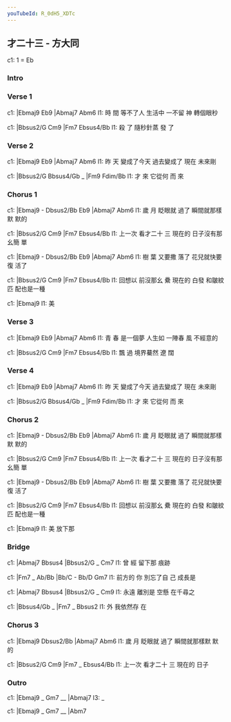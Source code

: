 ```yaml
---
youTubeId: R_0dH5_XDTc
---
```


## 才二十三 - 方大同

c1: 1 = Eb

### Intro

### Verse 1

c1: |Ebmaj9   Eb9     |Abmaj7        Abm6
l1:     時 間 等不了人 生活中 一不留 神  轉個眼秒

c1: |Bbsus2/G  Cm9        |Fm7   Ebsus4/Bb
l1:  殺       了  隨秒針蒸 發  了

### Verse 2

c1: |Ebmaj9   Eb9       |Abmaj7     Abm6
l1:     昨 天 變成了今天 過去變成了 現在 未來剛

c1: |Bbsus2/G  Bbsus4/Gb  _ |Fm9   Fdim/Bb
l1:  才      來     它從何   而 來

### Chorus 1

c1: |Ebmaj9 -   Dbsus2/Bb Eb9 |Abmaj7       Abm6
l1:  歲     月  眨眼就    過了 瞬間就那樣默 默的

c1:       |Bbsus2/G  Cm9       |Fm7            Ebsus4/Bb
l1: 上一次 看才二十  三  現在的 日子沒有那幺簡 單

c1: |Ebmaj9 -   Dbsus2/Bb Eb9 |Abmaj7       Abm6
l1:  樹     葉  又要撒    落了 花兒就快要復 活了

c1:       |Bbsus2/G Cm9      |Fm7           Ebsus4/Bb
l1: 回想以 前沒那幺 纍 現在的 白發 和皺紋匹 配也是一種

c1: |Ebmaj9
l1:  美

### Verse 3

c1: |Ebmaj9   Eb9     |Abmaj7        Abm6
l1:     青 春 是一個夢 人生如 一陣春 風  不經意的

c1: |Bbsus2/G  Cm9         |Fm7   Ebsus4/Bb
l1:  飄        過  境界驀然 遼  闊

### Verse 4

c1: |Ebmaj9   Eb9       |Abmaj7     Abm6
l1:     昨 天 變成了今天 過去變成了 現在 未來剛

c1: |Bbsus2/G  Bbsus4/Gb  _ |Fm9   Fdim/Bb
l1:  才      來     它從何   而 來

### Chorus 2

c1: |Ebmaj9 -   Dbsus2/Bb Eb9 |Abmaj7       Abm6
l1:  歲     月  眨眼就    過了 瞬間就那樣默 默的

c1:       |Bbsus2/G  Cm9       |Fm7            Ebsus4/Bb
l1: 上一次 看才二十  三  現在的 日子沒有那幺簡 單

c1: |Ebmaj9 -   Dbsus2/Bb Eb9 |Abmaj7       Abm6
l1:  樹     葉  又要撒    落了 花兒就快要復 活了

c1:       |Bbsus2/G Cm9      |Fm7           Ebsus4/Bb
l1: 回想以 前沒那幺 纍 現在的 白發 和皺紋匹 配也是一種

c1: |Ebmaj9
l1:  美    放下那

### Bridge

c1: |Abmaj7  Bbsus4   |Bbsus2/G _ Cm7
l1:  曾    經   留下那 痕跡

c1:       |Fm7 _ Ab/Bb      |Bb/C - Bb/D Gm7
l1: 前方的 你       別忘了自 己          成長是

c1: |Abmaj7 Bbsus4  |Bbsus2/G _ Cm9
l1:  永遠     離別是 空懸         在千尋之

c1: |Bbsus4/Gb _        |Fm7 _ Bbsus2
l1:  外         我依然存 在

### Chorus 3

c1: |Ebmaj9     Dbsus2/Bb     |Abmaj7       Abm6
l1:  歲     月  眨眼就    過了 瞬間就那樣默 默的

c1:       |Bbsus2/G  Cm9       |Fm7  _ Ebsus4/Bb
l1: 上一次 看才二十  三  現在的 日子

### Outro

c1: |Ebmaj9 _ Gm7 __ |Abmaj7
l3:  _

c1: |Ebmaj9 _ Gm7 __ |Abm7